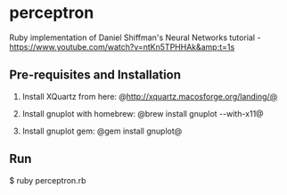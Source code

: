 # perceptron
Ruby implementation of Daniel Shiffman's Neural Networks tutorial - https://www.youtube.com/watch?v=ntKn5TPHHAk&amp;t=1s

## Pre-requisites and Installation

1. Install XQuartz from here: 
@http://xquartz.macosforge.org/landing/@

2. Install gnuplot with homebrew:
@brew install gnuplot --with-x11@

3. Install gnuplot gem:
@gem install gnuplot@

## Run
$ ruby perceptron.rb
